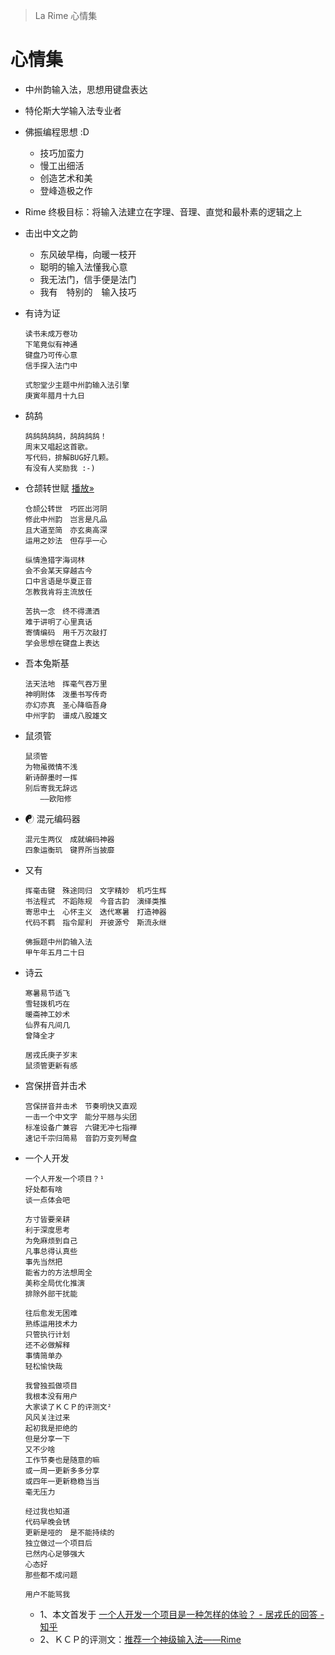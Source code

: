 > La Rime 心情集

# 心情集

  * 中州韵输入法，思想用键盘表达

  * 特伦斯大学输入法专业者

  * 佛振编程思想 :D
      * 技巧加蛮力
      * 慢工出细活
      * 创造艺术和美
      * 登峰造极之作

  * Rime 终极目标：将输入法建立在字理、音理、直觉和最朴素的逻辑之上

  * 击出中文之韵
      * 东风破早梅，向暖一枝开
      * 聪明的输入法懂我心意
      * 我无法门，信手便是法门
      * 我有　特别的　输入技巧

  * 有诗为证

        读书未成万卷功
        下笔竟似有神通
        键盘乃可传心意
        信手探入法门中

        式恕堂少主题中州韵输入法引擎
        庚寅年腊月十九日

  * 鸹鸹

        鸹鸹鸹鸹鸹，鸹鸹鸹鸹！
        周末又唱起这首歌。
        写代码，排解BUG好几颗。
        有没有人奖励我 :-)

  * 仓颉转世赋
    [播放»](http://v.youku.com/v_show/id_XMzg0ODE0ODY0.html )

        仓颉公转世　巧匠出河阴
        修此中州韵　岂言是凡品
        且大道至简　亦玄奥高深
        运用之妙法　但存乎一心

        纵情渔猎字海词林
        会不会某天穿越古今
        口中言语是华夏正音
        怎教我肯将主流放任

        苦执一念　终不得潇洒
        难于讲明了心里真话
        寄情编码　用千万次敲打
        学会思想在键盘上表达

  * 吾本兔斯基

        法天法地　挥毫气吞万里
        神明附体　泼墨书写传奇
        亦幻亦真　圣心降临吾身
        中州字韵　谱成八股雄文

  * 鼠须管

        鼠须管
        为物虽微情不浅
        新诗醉墨时一挥
        别后寄我无辞远
        　　——欧阳修

  * ☯ 混元编码器

        混元生两仪　成就编码神器
        四象运衡玑　键界所当披靡

  * 又有

        挥毫击键　殊途同归　文字精妙　机巧生辉
        书法程式　不蹈陈规　今音古韵　演绎类推
        寄思中土　心怀主义　迭代寒暑　打造神器
        代码不羁　指令犀利　开彼源兮　斯流永继

        佛振题中州韵输入法
        甲午年五月二十日

  * 诗云

        寒暑易节适飞
        雪轻拨机巧在
        暖斋神工妙术
        仙界有凡间几
        曾降全才

        居戎氏庚子岁末
        鼠须管更新有感

  * 宫保拼音并击术

        宫保拼音并击术　节奏明快又直观
        一击一个中文字　能分平翘与尖团
        标准设备广兼容　六键无冲七指禅
        速记千宗归简易　音韵万变列琴盘

  * 一个人开发

        一个人开发一个项目？¹
        好处都有啥
        谈一点体会吧

        方寸皆要亲耕
        利于深度思考
        为免麻烦到自己
        凡事总得认真些
        事先当然把
        能省力的方法想周全
        美称全局优化推演
        排除外部干扰能

        往后愈发无困难
        熟练运用技术力
        只管执行计划
        还不必做解释
        事情简单办
        轻松愉快哉

        我曾独孤做项目
        我根本没有用户
        大家读了ＫＣＰ的评测文²
        风风关注过来
        起初我是拒绝的
        但是分享一下
        又不少啥
        工作节奏也是随意的嘛
        或一周一更新多多分享
        或四年一更新稳稳当当
        毫无压力

        经过我也知道
        代码早晚会锈
        更新是哑的　是不能持续的
        独立做过一个项目后
        已然内心足够强大
        心态好
        那些都不成问题

        用户不能骂我

    - 1、本文首发于 [一个人开发一个项目是一种怎样的体验？ - 居戎氏的回答 - 知乎](https://www.zhihu.com/question/283349146/answer/451162371)
    - 2、ＫＣＰ的评测文：[推荐一个神级输入法——Rime](https://byvoid.com/blog/recommend-rime/)